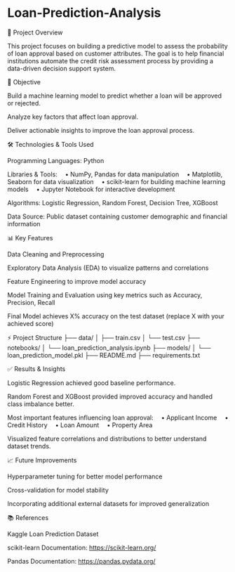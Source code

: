 # Loan-Prediction-Analysis
🚀 Project Overview

This project focuses on building a predictive model to assess the probability of loan approval based on customer attributes. The goal is to help financial institutions automate the credit risk assessment process by providing a data-driven decision support system.

🎯 Objective

Build a machine learning model to predict whether a loan will be approved or rejected.

Analyze key factors that affect loan approval.

Deliver actionable insights to improve the loan approval process.

🛠️ Technologies & Tools Used

Programming Languages: Python

Libraries & Tools:
 • NumPy, Pandas for data manipulation
 • Matplotlib, Seaborn for data visualization
 • scikit-learn for building machine learning models
 • Jupyter Notebook for interactive development

Algorithms: Logistic Regression, Random Forest, Decision Tree, XGBoost

Data Source: Public dataset containing customer demographic and financial information

📊 Key Features

Data Cleaning and Preprocessing

Exploratory Data Analysis (EDA) to visualize patterns and correlations

Feature Engineering to improve model accuracy

Model Training and Evaluation using key metrics such as Accuracy, Precision, Recall

Final Model achieves X% accuracy on the test dataset (replace X with your achieved score)

⚡ Project Structure
├── data/
│   ├── train.csv
│   └── test.csv
├── notebooks/
│   └── loan_prediction_analysis.ipynb
├── models/
│   └── loan_prediction_model.pkl
├── README.md
├── requirements.txt

✅ Results & Insights

Logistic Regression achieved good baseline performance.

Random Forest and XGBoost provided improved accuracy and handled class imbalance better.

Most important features influencing loan approval:
 • Applicant Income
 • Credit History
 • Loan Amount
 • Property Area

Visualized feature correlations and distributions to better understand dataset trends.

📈 Future Improvements

Hyperparameter tuning for better model performance

Cross-validation for model stability

Incorporating additional external datasets for improved generalization

📚 References

Kaggle Loan Prediction Dataset

scikit-learn Documentation: https://scikit-learn.org/

Pandas Documentation: https://pandas.pydata.org/

